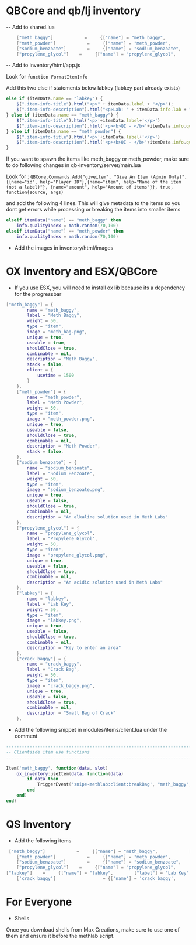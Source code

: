 # QBCore and qb/lj inventory
-- Add to shared.lua



```lua
    ["meth_baggy"]            =     {["name"] = "meth_baggy",            ["label"] = "Meth",                    ["weight"] = 200,         ["type"] = "item",         ["image"] = "meth_bag.png",             ["unique"] = true,         ["useable"] = true,     ["shouldClose"] = true,           ["combinable"] = nil,   ["description"] = "Meth Baggy"},
    ["meth_powder"]            =     {["name"] = "meth_powder",            ["label"] = "Meth Powder",            ["weight"] = 1000,         ["type"] = "item",         ["image"] = "meth_powder.png",             ["unique"] = true,         ["useable"] = false,     ["shouldClose"] = true,           ["combinable"] = nil,   ["description"] = "Powder of Meth"},
    ["sodium_benzoate"]        =     {["name"] = "sodium_benzoate",        ["label"] = "Sodium Benzoate",        ["weight"] = 1000,         ["type"] = "item",         ["image"] = "sodium_benzoate.png",         ["unique"] = false,     ["useable"] = false,     ["shouldClose"] = true,           ["combinable"] = nil,   ["description"] = "A alkaline solution used in Meth Labs"},
    ["propylene_glycol"]    =     {["name"] = "propylene_glycol",        ["label"] = "Propylene Glycol",        ["weight"] = 1000,         ["type"] = "item",         ["image"] = "propylene_glycol.png",     ["unique"] = false,     ["useable"] = false,     ["shouldClose"] = true,           ["combinable"] = nil,   ["description"] = "A acidic solution used in Meth Labs"},
```


-- Add to inventory/html/app.js

Look for  ```function FormatItemInfo```

Add this two else if statements below labkey (labkey part already exists)

```js
else if (itemData.name == "labkey") {
    $(".item-info-title").html("<p>" + itemData.label + "</p>");
    $(".item-info-description").html("<p>Lab: " + itemData.info.lab + "</p>");
} else if (itemData.name == "meth_baggy") {
    $(".item-info-title").html('<p>'+itemData.label+'</p>')
    $(".item-info-description").html('<p><b>QI - </b>'+itemData.info.qualityIndex+'%</p><br/>');
} else if (itemData.name == "meth_powder") {
    $(".item-info-title").html('<p>'+itemData.label+'</p>')
    $(".item-info-description").html('<p><b>QI - </b>'+itemData.info.qualityIndex+'%</p><br/>');
}
```

If you want to spawn the items like meth_baggy or meth_powder, make sure to do following changes in qb-inventory/server/main.lua

Look for : 
`QBCore.Commands.Add("giveitem", "Give An Item (Admin Only)", {{name="id", help="Player ID"},{name="item", help="Name of the item (not a label)"}, {name="amount", help="Amount of items"}}, true, function(source, args)`

and add the following 4 lines. This will give metadata to the items so you dont get errors while processing or breaking the items into smaller items

```lua
elseif itemData["name"] == "meth_baggy" then
    info.qualityIndex = math.random(70,100)
elseif itemData["name"] == "meth_powder" then
    info.qualityIndex = math.random(70,100)
```

- Add the images in inventory/html/images


# OX Inventory and ESX/QBCore
- If you use ESX, you will need to install ox lib because its a dependency for the progressbar
```lua
["meth_baggy"] = {
		name = "meth_baggy",
		label = "Meth Baggy",                 
		weight = 50,         
		type = "item",         
		image = "meth_bag.png",     
		unique = true,         
		useable = true,     
		shouldClose = true,    
		combinable = nil,
		description = "Meth Baggy",
		stack = false,
		client = {
			usetime = 1500
		}
	},
	["meth_powder"] = {
		name = "meth_powder",
		label = "Meth Powder",                 
		weight = 50,         
		type = "item",         
		image = "meth_powder.png",     
		unique = true,         
		useable = false,     
		shouldClose = true,    
		combinable = nil,
		description = "Meth Powder",
		stack = false,
	},
	["sodium_benzoate"] = {
		name = "sodium_benzoate",
		label = "Sodium Benzoate",                 
		weight = 50,         
		type = "item",         
		image = "sodium_benzoate.png",     
		unique = true,         
		useable = false,     
		shouldClose = true,    
		combinable = nil,
		description = "An alkaline solution used in Meth Labs"
	},
	["propylene_glycol"] = {
		name = "propylene_glycol",
		label = "Propylene Glycol",                 
		weight = 50,         
		type = "item",         
		image = "propylene_glycol.png",     
		unique = true,         
		useable = false,     
		shouldClose = true,    
		combinable = nil,
		description = "An acidic solution used in Meth Labs"
	},
    ["labkey"] = {
		name = "labkey",
		label = "Lab Key",                 
		weight = 50,         
		type = "item",         
		image = "labkey.png",     
		unique = true,         
		useable = false,     
		shouldClose = true,    
		combinable = nil,
		description = "Key to enter an area"
	},
	["crack_baggy"] = {
		name = "crack_baggy",
		label = "Crack Bag",                 
		weight = 50,         
		type = "item",         
		image = "crack_baggy.png",     
		unique = true,         
		useable = false,     
		shouldClose = true,    
		combinable = nil,
		description = "Small Bag of Crack"
	},
```

- Add the following snippet in modules/items/client.lua under the comment
```lua
-----------------------------------------------------------------------------------------------
-- Clientside item use functions
-----------------------------------------------------------------------------------------------
```
```lua
Item('meth_baggy', function(data, slot)
	ox_inventory:useItem(data, function(data)
		if data then
			TriggerEvent('snipe-methlab:client:breakBag', "meth_baggy", data.metadata.qualityIndex)
		end
	end)
end)
```



# QS Inventory
- Add the following items
```lua
 ["meth_baggy"]            =     {["name"] = "meth_baggy",            ["label"] = "Meth",                    ["weight"] = 200,         ["type"] = "item",         ["image"] = "meth_bag.png",             ["unique"] = true,         ["useable"] = true,     ["shouldClose"] = true,           ["combinable"] = nil,   ["description"] = "Meth Baggy"},
    ["meth_powder"]            =     {["name"] = "meth_powder",            ["label"] = "Meth Powder",            ["weight"] = 1000,         ["type"] = "item",         ["image"] = "meth_powder.png",             ["unique"] = true,         ["useable"] = false,     ["shouldClose"] = true,           ["combinable"] = nil,   ["description"] = "Powder of Meth"},
    ["sodium_benzoate"]        =     {["name"] = "sodium_benzoate",        ["label"] = "Sodium Benzoate",        ["weight"] = 1000,         ["type"] = "item",         ["image"] = "sodium_benzoate.png",         ["unique"] = false,     ["useable"] = false,     ["shouldClose"] = true,           ["combinable"] = nil,   ["description"] = "A alkaline solution used in Meth Labs"},
    ["propylene_glycol"]    =     {["name"] = "propylene_glycol",        ["label"] = "Propylene Glycol",        ["weight"] = 1000,         ["type"] = "item",         ["image"] = "propylene_glycol.png",     ["unique"] = false,     ["useable"] = false,     ["shouldClose"] = true,           ["combinable"] = nil,   ["description"] = "A acidic solution used in Meth Labs"},
["labkey"]    =     {["name"] = "labkey",        ["label"] = "Lab Key",        ["weight"] = 1000,         ["type"] = "item",         ["image"] = "labkey.png",     ["unique"] = false,     ["useable"] = false,     ["shouldClose"] = true,           ["combinable"] = nil,   ["description"] = "Key to enter an area"},
	['crack_baggy'] 				 = {['name'] = 'crack_baggy', 			  	  	['label'] = 'Bag of Crack', 			['weight'] = 0, 		['type'] = 'item', 		['image'] = 'crack_baggy.png', 			['unique'] = false, 	['useable'] = true, 	['shouldClose'] = true,    ['combinable'] = nil,   ['description'] = 'To get happy faster'},

```
# For Everyone
- Shells 

Once you download shells from Max Creations, make sure to use one of them and ensure it before the methlab script.